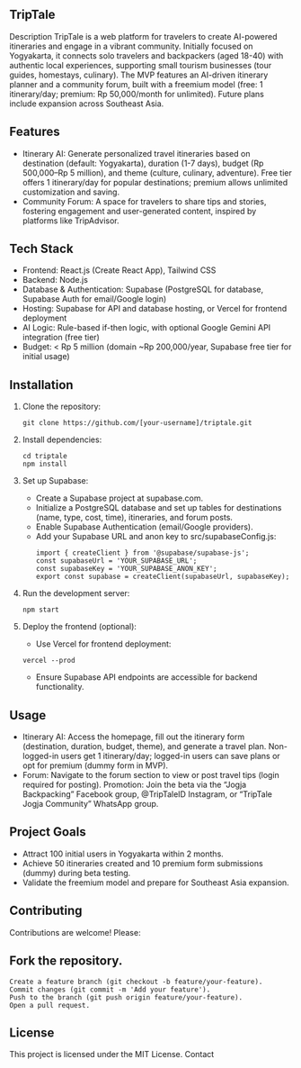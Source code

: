 ## TripTale

Description
TripTale is a web platform for travelers to create AI-powered itineraries and engage in a vibrant community. Initially focused on Yogyakarta, it connects solo travelers and backpackers (aged 18-40) with authentic local experiences, supporting small tourism businesses (tour guides, homestays, culinary). The MVP features an AI-driven itinerary planner and a community forum, built with a freemium model (free: 1 itinerary/day; premium: Rp 50,000/month for unlimited). Future plans include expansion across Southeast Asia.

## Features
- Itinerary AI: Generate personalized travel itineraries based on destination (default: Yogyakarta), duration (1-7 days), budget (Rp 500,000–Rp 5 million), and theme (culture, culinary, adventure). Free tier offers 1 itinerary/day for popular destinations; premium allows unlimited customization and saving.
- Community Forum: A space for travelers to share tips and stories, fostering engagement and user-generated content, inspired by platforms like TripAdvisor.


## Tech Stack
- Frontend: React.js (Create React App), Tailwind CSS
- Backend: Node.js
- Database & Authentication: Supabase (PostgreSQL for database, Supabase Auth for email/Google login)
- Hosting: Supabase for API and database hosting, or Vercel for frontend deployment
- AI Logic: Rule-based if-then logic, with optional Google Gemini API integration (free tier)
- Budget: < Rp 5 million (domain ~Rp 200,000/year, Supabase free tier for initial usage)

## Installation
1. Clone the repository:
   ```
   git clone https://github.com/[your-username]/triptale.git
   ```
   
2. Install dependencies:
   ```
   cd triptale
   npm install
   ```
3. Set up Supabase:
   - Create a Supabase project at supabase.com.
   - Initialize a PostgreSQL database and set up tables for destinations (name, type, cost, time), itineraries, and forum posts.
   - Enable Supabase Authentication (email/Google providers).
   - Add your Supabase URL and anon key to src/supabaseConfig.js:
     ```
     import { createClient } from '@supabase/supabase-js';
     const supabaseUrl = 'YOUR_SUPABASE_URL';
     const supabaseKey = 'YOUR_SUPABASE_ANON_KEY';
     export const supabase = createClient(supabaseUrl, supabaseKey);
     ```

4. Run the development server:
   ```
   npm start
   ```

5. Deploy the frontend (optional):
   - Use Vercel for frontend deployment:
   ```
   vercel --prod
   ```
   - Ensure Supabase API endpoints are accessible for backend functionality.



## Usage
 - Itinerary AI: Access the homepage, fill out the itinerary form (destination, duration, budget, theme), and generate a travel plan. Non-logged-in users get 1 itinerary/day; logged-in users can save plans or opt for premium (dummy form in MVP).
- Forum: Navigate to the forum section to view or post travel tips (login required for posting).
Promotion: Join the beta via the “Jogja Backpacking” Facebook group, @TripTaleID Instagram, or “TripTale Jogja Community” WhatsApp group.

## Project Goals
- Attract 100 initial users in Yogyakarta within 2 months.
- Achieve 50 itineraries created and 10 premium form submissions (dummy) during beta testing.
- Validate the freemium model and prepare for Southeast Asia expansion.

## Contributing
Contributions are welcome! Please:

## Fork the repository.
```
Create a feature branch (git checkout -b feature/your-feature).
Commit changes (git commit -m 'Add your feature').
Push to the branch (git push origin feature/your-feature).
Open a pull request.
```

## License
This project is licensed under the MIT License.
Contact


